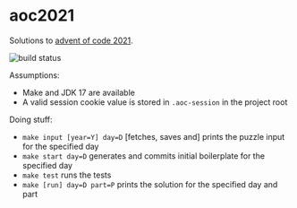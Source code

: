 # aoc2021

Solutions to [advent of code 2021](https://adventofcode.com/2021/).

![build status](https://github.com/jstern/aoc-2021/actions/workflows/build/badge.svg)

Assumptions:

* Make and JDK 17 are available
* A valid session cookie value is stored in `.aoc-session` in the project root

Doing stuff:

* `make input [year=Y] day=D` [fetches, saves and] prints the puzzle input for the specified day
* `make start day=D` generates and commits initial boilerplate for the specified day
* `make test` runs the tests
* `make [run] day=D part=P` prints the solution for the specified day and part
